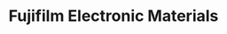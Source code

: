 ---
title: "Fujifilm Electronic Materials"
url: /mesa/fujifilm-electronic-materials/
shop: electrical
---